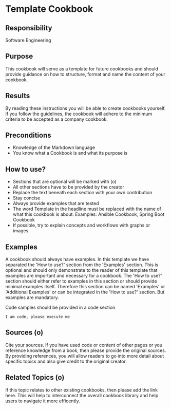 # Template Cookbook

## Responsibility
Software Engineering

## Purpose
This cookbook will serve as a template for future cookbooks and should provide guidance on how to structure, format and name the content of your cookbook.

## Results
By reading these instructions you will be able to create cookbooks yourself. If you follow the guidelines, the cookbook will adhere to the minimum criteria to be accepted as a company cookbook.

## Preconditions
- Knowledge of the Markdown language
- You know what a Cookbook is and what its purpose is

## How to use?
- Sections that are optional will be marked with (o)
- All other sections have to be provided by the creator
- Replace the text beneath each section with your own contribution
- Stay concise
- Always provide examples that are tested
- The word Template in the headline must be replaced with the name of what this cookbook is about. Examples: Ansible Cookbook, Spring Boot Cookbook
- If possible, try to explain concepts and workflows with graphs or images.

## Examples
A cookbook should always have examples. In this template we have separated the 'How to use?' section from the 'Examples' section. This is optional and should only demonstrate to the reader of this template that examples are important and necessary for a cookbook. The 'How to use?' section should either refer to examples in this section or should provide minimal examples itself. Therefore this section can be named 'Examples' or 'Additional Examples' or can be integrated in the 'How to use?' section. But examples are mandatory.

Code samples should be provided in a code section

```shell
I am code, please execute me 
```

## Sources (o)
Cite your sources. If you have used code or content of other pages or you reference knowledge from a book, then please provide the original sources. By providing references, you will allow readers to go into more detail about specific topics and also give credit to the original creator. 

## Related Topics (o)
If this topic relates to other existing cookbooks, then please add the link here. This will help to interconnect the overall cookbook library and help users to navigate it more efficently.
